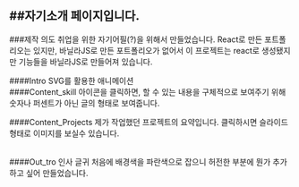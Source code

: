##자기소개 페이지입니다.
---

###제작 의도
취업을 위한 자기어필(?)을 위해서 만들었습니다.
React로 만든 포트폴리오는 있지만, 바닐라JS로 만든 포트폴리오가 없어서 이 프로젝트는 react로 생성됐지만 기능들을 바닐라JS로 만들어져 있습니다.


####Intro
SVG를 활용한 애니메이션
<br />
####Content_skill
아이콘을 클릭하면, 할 수 있는 내용을 구체적으로 보여주기 위해 숫자나 퍼센트가 아닌 글의 형태로 보여줍니다. 

####Content_Projects
제가 작업했던 프로젝트의 요약입니다.
클릭하시면 슬라이드형태로 이미지를 보실수 있습니다.

<br/>
####Out_tro
인사 글귀
처음에 배경색을 파란색으로 잡으니 허전한 부분에 뭔가 추가하고 싶어 만들었습니다.